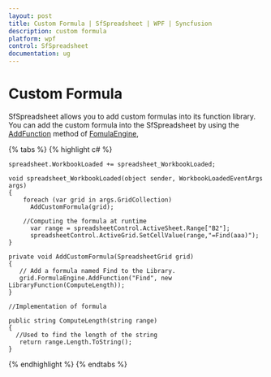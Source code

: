 ```yaml
---
layout: post
title: Custom Formula | SfSpreadsheet | WPF | Syncfusion
description: custom formula
platform: wpf
control: SfSpreadsheet
documentation: ug
---
```


# Custom Formula

SfSpreadsheet allows you to add custom formulas into its function library. You can add the custom formula into the SfSpreadsheet by using the [AddFunction](http://help.syncfusion.com/cr/cref_files/wpf/sfspreadsheet/topic457.html) method of [FomulaEngine](http://help.syncfusion.com/cr/cref_files/wpf/sfspreadsheet/topic450.html),

{% tabs %}
{% highlight c# %}

    spreadsheet.WorkbookLoaded += spreadsheet_WorkbookLoaded;

    void spreadsheet_WorkbookLoaded(object sender, WorkbookLoadedEventArgs args)
    {
        foreach (var grid in args.GridCollection)
          AddCustomFormula(grid); 
          
        //Computing the formula at runtime
          var range = spreadsheetControl.ActiveSheet.Range["B2"];
          spreadsheetControl.ActiveGrid.SetCellValue(range,"=Find(aaa)");
    }

    private void AddCustomFormula(SpreadsheetGrid grid)
    {
       // Add a formula named Find to the Library.
       grid.FormulaEngine.AddFunction("Find", new LibraryFunction(ComputeLength));      
    }

    //Implementation of formula
    
    public string ComputeLength(string range)
    {
      //Used to find the length of the string
       return range.Length.ToString();
    }

{% endhighlight %}
{% endtabs %}